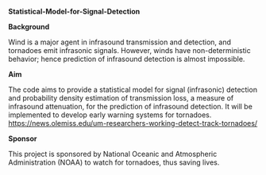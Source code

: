 **Statistical-Model-for-Signal-Detection**

**Background** 

Wind is a major agent in infrasound transmission and detection, and tornadoes emit infrasonic signals. However, winds have non-deterministic behavior; hence prediction of infrasound detection is almost impossible.


**Aim**

The code aims to provide a statistical model for signal (infrasonic) detection and probability density estimation of transmission loss, a measure of infrasound attenuation, for the prediction of infrasound detection. It will be implemented to develop early warning systems for tornadoes. https://news.olemiss.edu/um-researchers-working-detect-track-tornadoes/

**Sponsor**

This project is sponsored by National Oceanic and Atmospheric Administration (NOAA) to watch for tornadoes, thus saving lives.
